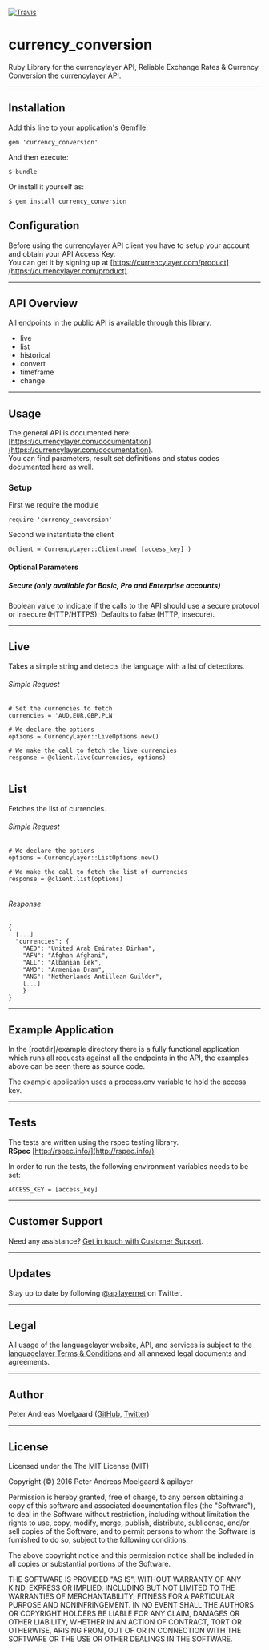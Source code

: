 
 [![Travis](https://travis-ci.org/pmoelgaard/currency_conversion.svg)](Travis)
 
# currency_conversion

Ruby Library for the currencylayer API, Reliable Exchange Rates & Currency Conversion [the currencylayer API](https://currencylayer.com/).

---

## Installation
Add this line to your application's Gemfile:

```
gem 'currency_conversion'

```

And then execute:

```
$ bundle

```

Or install it yourself as:

```
$ gem install currency_conversion

```


## Configuration

Before using the currencylayer API client you have to setup your account and obtain your API Access Key.  
You can get it by signing up at [https://currencylayer.com/product](https://currencylayer.com/product).

---

## API Overview
All endpoints in the public API is available through this library.

- live
- list
- historical
- convert
- timeframe
- change

---


## Usage

The general API is documented here: [https://currencylayer.com/documentation](https://currencylayer.com/documentation).  
You can find parameters, result set definitions and status codes documented here as well.


### Setup

First we require the module

```
require 'currency_conversion'

```

Second we instantiate the client

```
@client = CurrencyLayer::Client.new( [access_key] )

```

#### Optional Parameters

##### Secure (only available for Basic, Pro and Enterprise accounts)
Boolean value to indicate if the calls to the API should use a secure protocol or insecure (HTTP/HTTPS). Defaults to false (HTTP, insecure).

---

## Live
Takes a simple string and detects the language with a list of detections.

###### Simple Request

```
# Set the currencies to fetch
currencies = 'AUD,EUR,GBP,PLN'
  
# We declare the options
options = CurrencyLayer::LiveOptions.new()
 	
# We make the call to fetch the live currencies
response = @client.live(currencies, options)
  
```

## List
Fetches the list of currencies.

###### Simple Request

```
# We declare the options
options = CurrencyLayer::ListOptions.new()
 	
# We make the call to fetch the list of currencies
response = @client.list(options)
  
```
    
###### Response

```
{
  [...]
  "currencies": {
    "AED": "United Arab Emirates Dirham",
    "AFN": "Afghan Afghani",
    "ALL": "Albanian Lek",
    "AMD": "Armenian Dram",
    "ANG": "Netherlands Antillean Guilder",  
    [...] 
    }
} 

```

---

## Example Application

In the [rootdir]/example directory there is a fully functional application which runs all requests against all the endpoints in the API, the examples above can be seen there as source code.

The example application uses a process.env variable to hold the access key.

---

## Tests

The tests are written using the rspec testing library.  
**RSpec** [http://rspec.info/](http://rspec.info/)

In order to run the tests, the following environment variables needs to be set:

```
ACCESS_KEY = [access_key]

```

---

## Customer Support

Need any assistance? [Get in touch with Customer Support](mailto:support@apilayer.net?subject=%5Bcurrencylayer%5D).

---

## Updates
Stay up to date by following [@apilayernet](https://twitter.com/apilayernet) on Twitter.

---

## Legal

All usage of the languagelayer website, API, and services is subject to the [languagelayer Terms & Conditions](https://languagelayer.com/terms) and all annexed legal documents and agreements.

---

## Author
Peter Andreas Moelgaard ([GitHub](https://github.com/pmoelgaard), [Twitter](https://twitter.com/petermoelgaard))

---

## License
Licensed under the The MIT License (MIT)

Copyright (&copy;) 2016 Peter Andreas Moelgaard & apilayer

Permission is hereby granted, free of charge, to any person obtaining a copy of this software and associated documentation files (the "Software"), to deal in the Software without restriction, including without limitation the rights to use, copy, modify, merge, publish, distribute, sublicense, and/or sell copies of the Software, and to permit persons to whom the Software is furnished to do so, subject to the following conditions:

The above copyright notice and this permission notice shall be included in all copies or substantial portions of the Software.

THE SOFTWARE IS PROVIDED "AS IS", WITHOUT WARRANTY OF ANY KIND, EXPRESS OR IMPLIED, INCLUDING BUT NOT LIMITED TO THE WARRANTIES OF MERCHANTABILITY, FITNESS FOR A PARTICULAR PURPOSE AND NONINFRINGEMENT. IN NO EVENT SHALL THE AUTHORS OR COPYRIGHT HOLDERS BE LIABLE FOR ANY CLAIM, DAMAGES OR OTHER LIABILITY, WHETHER IN AN ACTION OF CONTRACT, TORT OR OTHERWISE, ARISING FROM, OUT OF OR IN CONNECTION WITH THE SOFTWARE OR THE USE OR OTHER DEALINGS IN THE SOFTWARE.